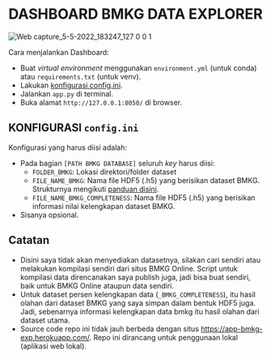 # DASHBOARD BMKG DATA EXPLORER

![Web capture_5-5-2022_183247_127 0 0 1](https://user-images.githubusercontent.com/1007910/166914996-16f4da66-7d31-4515-9074-c40a58a025bd.jpeg)

Cara menjalankan Dashboard:

- Buat _virtual environment_ menggunakan `environment.yml` (untuk conda) atau `requirements.txt` (untuk venv).
- Lakukan [konfigurasi config.ini](#konfigurasi-configini).
- Jalankan `app.py` di terminal.
- Buka alamat `http://127.0.0.1:8050/` di browser.

## KONFIGURASI `config.ini`

Konfigurasi yang harus diisi adalah:

- Pada bagian `[PATH BMKG DATABASE]` seluruh _key_ harus diisi:
    - `FOLDER_BMKG`: Lokasi direktori/folder dataset
    - `FILE_NAME_BMKG`: Nama file HDF5 (.h5) yang berisikan dataset BMKG. Strukturnya mengikuti [panduan disini](https://github.com/taruma/dataset/tree/main/bmkg#struktur-file).
    - `FILE_NAME_BMKG_COMPLETENESS`: Nama file HDF5 (.h5) yang berisikan informasi nilai kelengkapan dataset BMKG.
- Sisanya opsional. 

## Catatan

- Disini saya tidak akan menyediakan datasetnya, silakan cari sendiri atau melakukan kompilasi sendiri dari situs BMKG Online. Script untuk kompilasi data direncanakan saya publish juga, jadi bisa buat sendiri, baik untuk BMKG Online ataupun data sendiri.
- Untuk dataset persen kelengkapan data (`_BMKG_COMPLETENESS`), itu hasil olahan dari dataset BMKG yang saya simpan dalam bentuk HDF5 juga. Jadi, sebenarnya informasi kelengkapan data bmkg itu hasil olahan dari dataset utama.
- Source code repo ini tidak jauh berbeda dengan situs https://app-bmkg-exp.herokuapp.com/. Repo ini dirancang untuk penggunaan lokal (aplikasi web lokal). 
